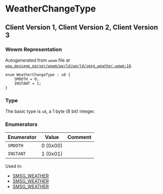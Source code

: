 # WeatherChangeType

## Client Version 1, Client Version 2, Client Version 3

### Wowm Representation

Autogenerated from `wowm` file at [`wow_message_parser/wowm/world/world/smsg_weather.wowm:10`](https://github.com/gtker/wow_messages/tree/main/wow_message_parser/wowm/world/world/smsg_weather.wowm#L10).

```rust,ignore
enum WeatherChangeType : u8 {
    SMOOTH = 0;
    INSTANT = 1;
}
```
### Type
The basic type is `u8`, a 1 byte (8 bit) integer.
### Enumerators
| Enumerator | Value  | Comment |
| --------- | -------- | ------- |
| `SMOOTH` | 0 (0x00) |  |
| `INSTANT` | 1 (0x01) |  |

Used in:
* [SMSG_WEATHER](smsg_weather.md)
* [SMSG_WEATHER](smsg_weather.md)
* [SMSG_WEATHER](smsg_weather.md)

